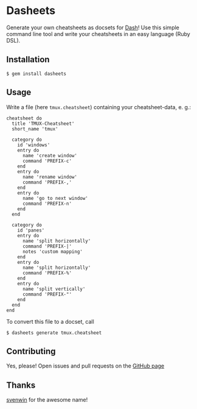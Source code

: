 # Dasheets

Generate your own cheatsheets as docsets for [Dash](http://kapeli.com/dash)!
Use this simple command line tool and write your cheatsheets in an easy
language (Ruby DSL).

## Installation

    $ gem install dasheets

## Usage

Write a file (here `tmux.cheatsheet`) containing your cheatsheet-data, e. g.:

    cheatsheet do
      title 'TMUX-Cheatsheet'
      short_name 'tmux'

      category do
        id 'windows'
        entry do
          name 'create window'
          command 'PREFIX-c'
        end
        entry do
          name 'rename window'
          command 'PREFIX-,'
        end
        entry do
          name 'go to next window'
          command 'PREFIX-n'
        end
      end

      category do
        id 'panes'
        entry do
          name 'split horizontally'
          command 'PREFIX-|'
          notes 'custom mapping'
        end
        entry do
          name 'split horizontally'
          command 'PREFIX-%'
        end
        entry do
          name 'split vertically'
          command 'PREFIX-"'
        end
      end
    end

To convert this file to a docset, call

    $ dasheets generate tmux.cheatsheet


## Contributing

Yes, please! Open issues and pull requests on the
[GitHub page](https://github.com/Nix-wie-weg/dasheets)

## Thanks

[svenwin](https://github.com/svenwin) for the awesome name!
